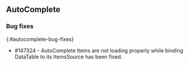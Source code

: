 ## AutoComplete

### Bug fixes
{:#autocomplete-bug-fixes}

* \#147324 - AutoComplete Items are not loading properly while binding DataTable to its ItemsSource has been fixed.
